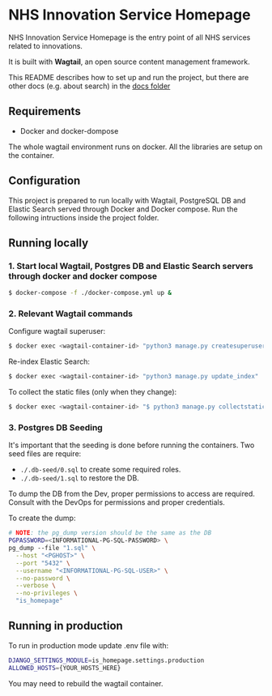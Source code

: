 # NHS Innovation Service Homepage
NHS Innovation Service Homepage is the entry point of all NHS services related to innovations.

It is built with **Wagtail**, an open source content management framework.

This README describes how to set up and run the project, but there are other docs (e.g. about search) in the [docs folder](./docs)

## Requirements

- Docker and docker-dompose

The whole wagtail environment runs on docker. All the libraries are setup on the container.

## Configuration
This project is prepared to run locally with Wagtail, PostgreSQL DB and Elastic Search served through Docker and Docker compose. Run the following intructions inside the project folder.

## Running locally
### 1. Start local Wagtail, Postgres DB and Elastic Search servers through docker and docker compose
```bash
$ docker-compose -f ./docker-compose.yml up &
```

### 2. Relevant Wagtail commands
Configure wagtail superuser:
``` bash
$ docker exec <wagtail-container-id> "python3 manage.py createsuperuser"
```

Re-index Elastic Search:
``` bash
$ docker exec <wagtail-container-id> "python3 manage.py update_index"
```

To collect the static files (only when they change):
``` bash
$ docker exec <wagtail-container-id> "$ python3 manage.py collectstatic --clear --noinput && python3 manage.py comprress"
```

### 3. Postgres DB Seeding

It's important that the seeding is done before running the containers.
Two seed files are require:
- `./.db-seed/0.sql` to create some required roles. 
- `./.db-seed/1.sql` to restore the DB.

To dump the DB from the Dev, proper permissions to access are required.
Consult with the DevOps for permissions and proper credentials.

To create the dump:
``` bash
# NOTE: the pg_dump version should be the same as the DB
PGPASSWORD=<INFORMATIONAL-PG-SQL-PASSWORD> \
pg_dump --file "1.sql" \
  --host "<PGHOST>" \
  --port "5432" \
  --username "<INFORMATIONAL-PG-SQL-USER>" \
  --no-password \
  --verbose \
  --no-privileges \
  "is_homepage"
```

## Running in production
To run in production mode update .env file with:
```bash
DJANGO_SETTINGS_MODULE=is_homepage.settings.production
ALLOWED_HOSTS={YOUR_HOSTS_HERE}
```
You may need to rebuild the wagtail container.
